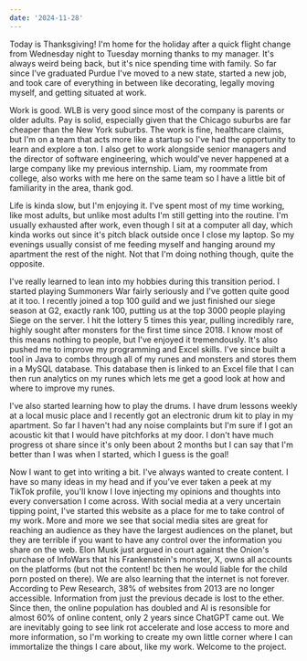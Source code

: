 ```yaml
---
date: '2024-11-28'
---
```


Today is Thanksgiving! I'm home for the holiday after a quick flight change from Wednesday night to Tuesday morning thanks to my manager. It's always weird being back, but it's nice spending time with family. So far since I've graduated Purdue I've moved to a new state, started a new job, and took care of everything in between like decorating, legally moving myself, and getting situated at work.  

Work is good. WLB is very good since most of the company is parents or older adults. Pay is solid, especially given that the Chicago suburbs are far cheaper than the New York suburbs. The work is fine, healthcare claims, but I'm on a team that acts more like a startup so I've had the opportunity to learn and explore a ton. I also get to work alongside senior managers and the director of software engineering, which would've never happened at a large company like my previous internship. Liam, my roommate from college, also works with me here on the same team so I have a little bit of familiarity in the area, thank god.

Life is kinda slow, but I'm enjoying it. I've spent most of my time working, like most adults, but unlike most adults I'm still getting into the routine. I'm usually exhausted after work, even though I sit at a computer all day, which kinda works out since it's pitch black outside once I close my laptop. So my evenings usually consist of me feeding myself and hanging around my apartment the rest of the night. Not that I'm doing nothing though, quite the opposite.

I've really learned to lean into my hobbies during this transition period. I started playing Summoners War fairly seriously and I've gotten quite good at it too. I recently joined a top 100 guild and we just finished our siege season at G2, exactly rank 100, putting us at the top 3000 people playing Siege on the server. I hit the lottery 5 times this year, pulling incredibly rare, highly sought after monsters for the first time since 2018. I know most of this means nothing to people, but I've enjoyed it tremendously. It's also pushed me to improve my programming and Excel skills. I've since built a tool in Java to combs through all of my runes and monsters and stores them in a MySQL database. This database then is linked to an Excel file that I can then run analytics on my runes which lets me get a good look at how and where to improve my runes. 

I've also started learning how to play the drums. I have drum lessons weekly at a local music place and I recently got an electronic drum kit to play in my apartment. So far I haven't had any noise complaints but I'm sure if I got an acoustic kit that I would have pitchforks at my door. I don't have much progress ot share since it's only been about 2 months but I can say that I'm better than I was when I started, which I guess is the goal!

Now I want to get into writing a bit. I've always wanted to create content. I have so many ideas in my head and if you've ever taken a peek at my TikTok profile, you'll know I love injecting my opinions and thoughts into every conversation I come across. With social media at a very uncertain tipping point, I've started this website as a place for me to take control of my work. More and more we see that social media sites are great for reaching an audience as they have the largest audiences on the planet, but they are terrible if you want to have any control over the information you share on the web. Elon Musk just argued in court against the Onion's purchase of InfoWars that his Frankenstein's monster, X, owns all accounts on the platforms (but not the content! bc then he would liable for the child porn posted on there). We are also learning that the internet is not forever. According to Pew Research, 38% of websites from 2013 are no longer accessible. Information from just the previous decade is lost to the ether. Since then, the online population has doubled and AI is resonsible for almost 60% of online content, only 2 years since ChatGPT came out. We are inevitably going to see link rot accelerate and lose access to more and more information, so I'm working to create my own little corner where I can immortalize the things I care about, like my work. Welcome to the project.